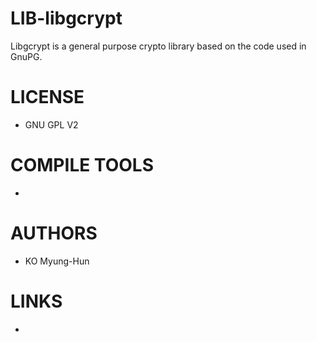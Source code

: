 LIB-libgcrypt
=============

Libgcrypt is a general purpose crypto library based on the code used in GnuPG.

LICENSE
===============
* GNU GPL V2

COMPILE TOOLS
===============
* 
 
AUTHORS
===============
* KO Myung-Hun

LINKS
===============
* 
